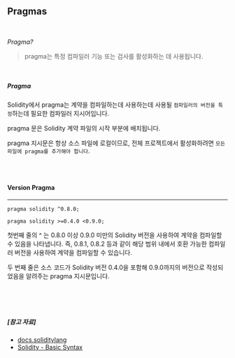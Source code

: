 ## Pragmas

<br>

*Pragma?*

> pragma는 특정 컴파일러 기능 또는 검사를 활성화하는 데 사용됩니다. 

<br>

##### Pragma

Solidity에서 pragma는 계약을 컴파일하는데 사용하는데 사용될 `컴파일러의 버전을 특정`하는데 필요한 컴파일러 지시어입니다. 

pragma 문은 Solidity 계약 파일의 시작 부분에 배치됩니다.

pragma 지시문은 항상 소스 파일에 로컬이므로, 전체 프로젝트에서 활성화하려면 `모든 파일에 pragma를 추가해야 합니다`.


<br>

<br>

#### Version Pragma 

---

```solidity
pragma solidity ^0.8.0;

pragma solidity >=0.4.0 <0.9.0;
```

첫번째 줄의 ^ 는 0.8.0 이상 0.9.0 미만의 Solidity 버전을 사용하여 계약을 컴파일할 수 있음을 나타냅니다. 즉, 0.8.1, 0.8.2 등과 같이 해당 범위 내에서 호환 가능한 컴파일러 버전을 사용하여 계약을 컴파일할 수 있습니다.

두 번째 줄은 소스 코드가 Solidity 버전 0.4.0을 포함해 0.9.0까지의 버전으로 작성되었음을 알려주는 pragma 지시문입니다.


<br>

<br>

<br>

##### [참고 자료]

- [docs.soliditylang](https://docs.soliditylang.org/en/develop/layout-of-source-files.html#import)
- [Solidity - Basic Syntax](https://www.tutorialspoint.com/solidity/solidity_basic_syntax.htm)
